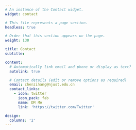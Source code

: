 ```yaml
---
# An instance of the Contact widget.
widget: contact

# This file represents a page section.
headless: true

# Order that this section appears on the page.
weight: 130

title: Contact
subtitle:

content:
  # Automatically link email and phone or display as text?
  autolink: true

  # Contact details (edit or remove options as required)
  email: chenzihang@njust.edu.cn
  contact_links:
    - icon: twitter
      icon_pack: fab
      name: DM Me
      link: 'https://twitter.com/Twitter'

design:
  columns: '2'
---
```

